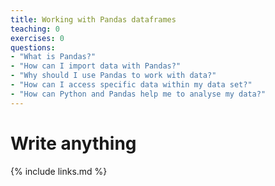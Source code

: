 ```yaml
---
title: Working with Pandas dataframes
teaching: 0
exercises: 0
questions:
- "What is Pandas?"
- "How can I import data with Pandas?"
- "Why should I use Pandas to work with data?"
- "How can I access specific data within my data set?"
- "How can Python and Pandas help me to analyse my data?"
---
```


# Write anything 

{% include links.md %}
